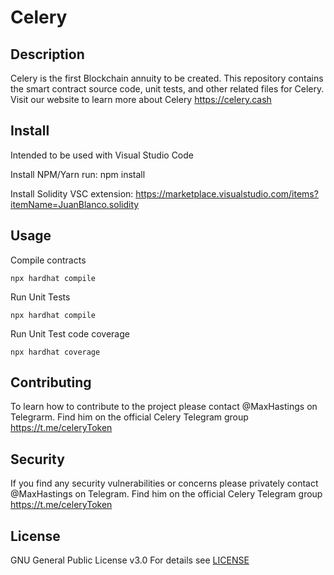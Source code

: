 # Celery

## Description

Celery is the first Blockchain annuity to be created. This repository contains the smart contract source code, unit tests, and other related files for Celery. Visit our website to learn more about Celery https://celery.cash

## Install

Intended to be used with Visual Studio Code

Install NPM/Yarn
run: npm install

Install Solidity VSC extension: https://marketplace.visualstudio.com/items?itemName=JuanBlanco.solidity

## Usage

Compile contracts

```shell
npx hardhat compile
```

Run Unit Tests

```shell
npx hardhat compile
```

Run Unit Test code coverage

```shell
npx hardhat coverage
```

## Contributing

To learn how to contribute to the project please contact @MaxHastings on Telegrarm. Find him on the official Celery Telegram group https://t.me/celeryToken

## Security

If you find any security vulnerabilities or concerns please privately contact @MaxHastings on Telegram. Find him on the official Celery Telegram group https://t.me/celeryToken

## License

GNU General Public License v3.0
For details see [LICENSE](/LICENSE)
